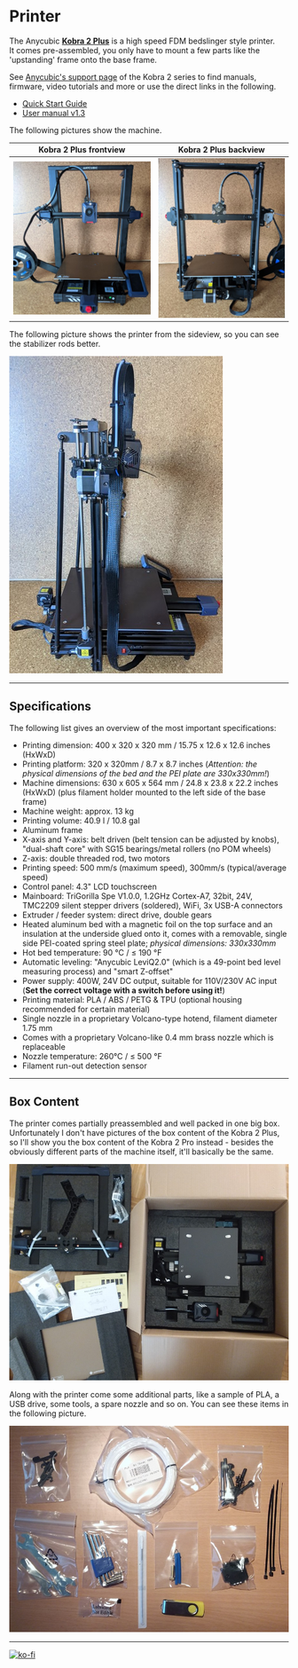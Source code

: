<link rel=”manifest” href=”docs/manifest.webmanifest”>

# Printer
The Anycubic [**Kobra 2 Plus**](https://www.anycubic.com/products/kobra-2-plus) is a high speed FDM bedslinger style printer.  
It comes pre-assembled, you only have to mount a few parts like the 'upstanding' frame onto the base frame.  

See [Anycubic's support page](https://www.anycubic.com/pages/firmware-software) of the Kobra 2 series to find manuals, firmware, video tutorials and more or use the direct links in the following.  

- [Quick Start Guide](https://drive.google.com/file/d/1j56ZF9mZ1inqn_2VqiW4NKrMgp8Py3ND/view)
- [User manual v1.3](https://drive.google.com/file/d/1y4ia1O4PbxUcCqT6r8waSTeizWyOYlr6/view)



The following pictures show the machine.  
  
| Kobra 2 Plus frontview | Kobra 2 Plus backview |  
|:---------------------:|:--------------------:| 
| ![Kobra 2 Plus front](assets/images/printer_K2Plus_front_web.jpg) |  ![Kobra 2 Plus back](assets/images/printer_K2Plus_back_web.jpg) |  

The following picture shows the printer from the sideview, so you can see the stabilizer rods better.  

![Kobra 2 Plus side](assets/images/printer_K2Plus_sideview_web.jpg)

  

--- 

## Specifications  
  
The following list gives an overview of the most important specifications:    

- Printing dimension: 400 x 320 x 320 mm / 15.75 x 12.6 x 12.6 inches (HxWxD) 
- Printing platform: 320 x 320mm / 8.7 x 8.7 inches (*Attention: the physical dimensions of the bed and the PEI plate are 330x330mm!*) 
- Machine dimensions: 630 x 605 x 564 mm / 24.8 x 23.8 x 22.2 inches (HxWxD) (plus filament holder mounted to the left side of the base frame) 
- Machine weight: approx. 13 kg
- Printing volume: 40.9 l / 10.8 gal
- Aluminum frame  
- X-axis and Y-axis: belt driven (belt tension can be adjusted by knobs), "dual-shaft core" with SG15 bearings/metal rollers (no POM wheels)   
- Z-axis: double threaded rod, two motors  
- Printing speed: 500 mm/s (maximum speed), 300mm/s (typical/average speed)
- Control panel: 4.3" LCD touchscreen  
- Mainboard: TriGorilla Spe V1.0.0, 1.2GHz Cortex-A7, 32bit, 24V, TMC2209 silent stepper drivers (soldered), WiFi, 3x USB-A connectors 
- Extruder / feeder system: direct drive, double gears  
- Heated aluminum bed with a magnetic foil on the top surface and an insulation at the underside glued onto it, comes with a removable, single side PEI-coated spring steel plate; *physical dimensions: 330x330mm*  
- Hot bed temperature: 90 °C / ≤ 190 °F  
- Automatic leveling: "Anycubic LeviQ2.0" (which is a 49-point bed level measuring process) and "smart Z-offset" 
- Power supply: 400W, 24V DC output, suitable for 110V/230V AC input (**Set the correct voltage with a switch before using it!**)
- Printing material: PLA / ABS / PETG & TPU (optional housing recommended for certain material)  
- Single nozzle in a proprietary Volcano-type hotend, filament diameter 1.75 mm  
- Comes with a proprietary Volcano-like 0.4 mm brass nozzle which is replaceable  
- Nozzle temperature: 260°C / ≤ 500 °F   
- Filament run-out detection sensor  



---

## Box Content

The printer comes partially preassembled and well packed in one big box.  
Unfortunately I don't have pictures of the box content of the Kobra 2 Plus, so I'll show you the box content of the Kobra 2 Pro instead - besides the obviously different parts of the machine itself, it'll basically be the same.  

![Box content](assets/images/K2Pro_package_web.jpg)  
  
Along with the printer come some additional parts, like a sample of PLA, a USB drive, some tools, a spare nozzle and so on. You can see these items in the following picture.  

![Additional parts](assets/images/printer_K2Pro_additional-parts_web.jpg)  



---

[![ko-fi](https://ko-fi.com/img/githubbutton_sm.svg)](https://ko-fi.com/U6U5NPB51)  
 
